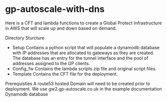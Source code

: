 # gp-autoscale-with-dns

Here is a CFT and lambda functions to create a Global Protect Infrastructure in AWS that will scale up and down based on demand. 

Directory Sturcture
- Setup
  Contains a python script that will populate a dynamodb database with IP addresses that are allocated to gateways as they are
  created.  The database has an entry for the tunnel interface and the pool of addresses assigned to the GP clients.
- Config_fw 
  Contains the lambda scripts zip file and original script files. 
- Template
  Contains the CFT file for the deployment.


Prerequisties 
  A route53 hosted Domain will need to be created prior to deployment.  We use gw2.gp-autoscale.co.uk in the example documentation
  Dynamodb database
  
